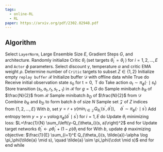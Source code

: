 ```yaml
---
tags:
  - online-RL
  - RL
paper: https://arxiv.org/pdf/2302.02948.pdf
---
```


## Algorithm
Select `LayerNorm`, Large Ensemble Size $E$, Gradient
Steps $G$, and architecture.
Randomly initialize Critic $\theta_i$ (set targets $\theta_i^{\prime}=\theta_i$ ) for $i=1,2, \ldots, E$ and `Actor` $\phi$ parameters. Select discount $\gamma$, temperature $\alpha$ and critic EMA weight $\rho$.
Determine number of `Critic` targets to subset $Z \in\{1,2\}$
Initialize empty `replay buffer` $\mathcal{R}$
Initialize buffer $\mathcal{D}$ with offline data
while True do
	Receive initial observation state $s_0$
	for $\mathrm{t}=0, \mathrm{~T}$ do
		Take action $a_t \sim \pi_\phi\left(\cdot \mid s_t\right)$
		Store transition $\left(s_t, a_t, r_t, s_{t+1}\right)$ in $\mathcal{R}$
		for $g=1, G$ do
			Sample minibatch $b_R$ of $\frac{N}{2}$ from $\mathcal{R}$
			Sample minibatch $b_D$ of $\frac{N}{2}$ from $\mathcal{D}$
			Combine $b_R$ and $b_D$ to form batch $b$ of size $N$
			Sample set $\mathcal{Z}$ of $Z$ indices from $\{1,2, \ldots, E\}$
			With $b$, set
			$y=r+\gamma\left(\min _{i \in \mathcal{Z}} Q_{\theta_i^{\prime}}\left(s^{\prime}, \tilde{a}^{\prime}\right)\right), \quad \tilde{a}^{\prime} \sim \pi_\phi\left(\cdot \mid s^{\prime}\right)$
			Add entropy term $y=y+\gamma \alpha \log \pi_\phi\left(\tilde{a}^{\prime} \mid s^{\prime}\right)$
			for $i=1, E$ do
				Update $\theta_i$ minimizing loss:
				$L=\frac{1}{N} \sum_i\left(y-Q_{\theta_i}(s, a)\right)^2$
			end for
			Update target networks $\theta_i^{\prime} \leftarrow \rho \theta_i^{\prime}+(1-\rho) \theta_i$
		end for
		With $b$, update $\phi$ maximizing objective:
		$\frac{1}{E} \sum_{i=1}^E Q_{\theta_i}(s, \tilde{a})-\alpha \log \pi_\phi(\tilde{a} \mid s), \quad \tilde{a} \sim \pi_\phi(\cdot \mid s)$
	end for
end while

